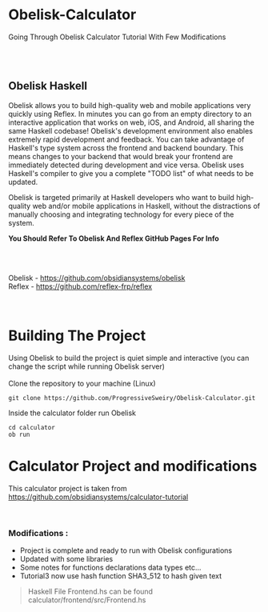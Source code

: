# Obelisk-Calculator
 Going Through Obelisk Calculator Tutorial With Few Modifications

<br>
<br>

## Obelisk Haskell

Obelisk allows you to build high-quality web and mobile applications very quickly using Reflex. In minutes you can go from an empty directory to an interactive application that works on web, iOS, and Android, all sharing the same Haskell codebase! Obelisk's development environment also enables extremely rapid development and feedback. You can take advantage of Haskell's type system across the frontend and backend boundary. This means changes to your backend that would break your frontend are immediately detected during development and vice versa. Obelisk uses Haskell's compiler to give you a complete "TODO list" of what needs to be updated.

Obelisk is targeted primarily at Haskell developers who want to build high-quality web and/or mobile applications in Haskell, without the distractions of manually choosing and integrating technology for every piece of the system.

**You Should Refer To Obelisk And Reflex GitHub Pages For Info**

<br>
<br>

Obelisk - https://github.com/obsidiansystems/obelisk
<br>
Reflex - https://github.com/reflex-frp/reflex
<br>
<br>
<br>

# Building The Project
Using Obelisk to build the project is quiet simple and interactive (you can change the script while running Obelisk server)
<br>
<br>
Clone the repository to your machine (Linux)
```
git clone https://github.com/ProgressiveSweiry/Obelisk-Calculator.git
```
Inside the calculator folder run Obelisk
```
cd calculator
ob run
```

# Calculator Project and modifications

This calculator project is taken from https://github.com/obsidiansystems/calculator-tutorial

<br>

### Modifications :
- Project is complete and ready to run with Obelisk configurations
- Updated with some libraries
- Some notes for functions declarations data types etc...
- Tutorial3 now use hash function SHA3_512 to hash given text 

> Haskell File Frontend.hs can be found  calculator/frontend/src/Frontend.hs







